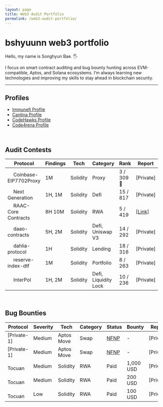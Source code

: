 ```yaml
---
layout: page
title: Web3 Audit Portfolio
permalink: /web3-audit-portfolio/
---
```


# bshyuunn web3 portfolio
Hello, my name is Songhyun Bae. 🖐️

I focus on smart contract auditing and bug bounty hunting across EVM-compatible, Aptos, and Solana ecosystems. I’m always learning new technologies and improving my skills to stay ahead in blockchain security.


---

## Profiles
- [Immunefi Profile](https://immunefi.com/profile/hyuunn/)
- [Cantina Profile](https://cantina.xyz/u/songhyun)
- [CodeHawks Profile](https://profiles.cyfrin.io/u/bshyuunn)
- [Code4rena Profile](https://code4rena.com/@hyuunn)

<br>

## Audit Contests

Protocol               | Findings    | Tech      | Category                | Rank        | Report                   | Platform   | Date
---------------------- | ----------- | --------- | ----------------------- | ----------- | ------------------------ | ---------- | ------
<img src="https://cantina.xyz/_next/image?url=https%3A%2F%2Fimagedelivery.net%2Fwtv4_V7VzVsxpAFaxzmpbw%2F32f837aa-461f-42b4-5c99-2aa6599cf500%2Fpublic&w=256&q=75" width=15 height=15> Coinbase-EIP7702Proxy  | 1M          | Solidity  | Proxy                   | 3 / 309 🥉  | [Private]                  | Cantina    | Mar 2025
<img src="https://code4rena.com/_next/image?url=https%3A%2F%2Fcode4-api-v0-public-storage.s3.us-east-1.amazonaws.com%2Fupload-VQrREFRqdQP&w=256&q=75" width=15 height=15> Next Generation        | 1H, 1M      | Solidity  | Defi                    | 15 / 817    | [Private]                  | Code4rena  | Feb 2025
<img src="https://res.cloudinary.com/droqoz7lg/image/upload/q_90/dpr_2.0/c_fill,g_auto,h_320,w_320/f_auto/v1/company/eecc6ekr2ylkcbjjghni?_a=DATAg1AAZAA0" width=15 height=15> RAAC-Core Contracts    | 8H 10M      | Solidity  | RWA                     | 5 / 419     | [[Link]](reports/2005-02-raac.md) | CodeHawks  | Feb 2025
<img src="https://cantina.xyz/_next/image?url=https%3A%2F%2Fimagedelivery.net%2Fwtv4_V7VzVsxpAFaxzmpbw%2F4ed67954-dfb7-4c1d-817f-a3669b396f00%2Fpublic&w=256&q=75" width=15 height=15> daao-contracts         | 5H, 2M      | Solidity  | Defi, Uniswap V3         | 14 / 292    | [Private]                  | Cantina    | Jan 2025
<img src="https://cantina.xyz/_next/image?url=https%3A%2F%2Fimagedelivery.net%2Fwtv4_V7VzVsxpAFaxzmpbw%2Fdcfb9999-f4e6-4201-d64d-f31bfffdfa00%2Fpublic&w=256&q=75" width=15 height=15> dahlia-protocol        | 1H          | Solidity  | Lending                 | 18 / 316    | [Private]                  | Cantina    | Feb 2025
<img src="https://cantina.xyz/_next/image?url=https%3A%2F%2Fimagedelivery.net%2Fwtv4_V7VzVsxpAFaxzmpbw%2F9b09e384-f489-4960-ce29-ed0ba1bd6400%2Fpublic&w=256&q=75" width=15 height=15> reserve-index-dtf      | 1M          | Solidity  | Portfolio               | 8 / 263     | [Private]                  | Cantina    | Jan 2025
<img src="https://cantina.xyz/_next/image?url=https%3A%2F%2Fimagedelivery.net%2Fwtv4_V7VzVsxpAFaxzmpbw%2Fc3ebbed9-6d4e-467f-8af6-5a9f3d781500%2Fpublic&w=256&q=75" width=15 height=15> InterPol               | 1H, 2M      | Solidity  | Defi, Liquidity Lock    | 10 / 236    | [Private]                  | Cantina    | Dec 2024


<br>

## Bug Bounties

Protocol   | Severity | Tech        | Category | Status | Bounty     | Report   | Platform  | Date
---------- | -------- | ----------- | -------- | ------ | ---------- | -------- | --------- | -----
[Private-1]  | Medium   | Aptos Move  | Swap     | [NFNP](https://immunefisupport.zendesk.com/hc/en-us/articles/22617181023889-No-Fix-No-Pay) | -          | [Private]  | Immunefi  | Aug 2025
[Private-1]  | Medium   | Aptos Move  | Swap     | [NFNP](https://immunefisupport.zendesk.com/hc/en-us/articles/22617181023889-No-Fix-No-Pay) | -          | [Private]  | Immunefi  | Aug 2025
<img src="https://toucan.earth/wp-content/uploads/2023/02/android-chrome-512x512-1-150x150.png" width=15 height=15> Tocuan     | Medium   | Solidity    | RWA      | Paid   | 1,000 USD  | [Private]  | Immunefi  | Mar 2025
<img src="https://toucan.earth/wp-content/uploads/2023/02/android-chrome-512x512-1-150x150.png" width=15 height=15> Tocuan     | Medium   | Solidity    | RWA      | Paid   | 200 USD    | [Private]  | Immunefi  | Feb 2025
<img src="https://toucan.earth/wp-content/uploads/2023/02/android-chrome-512x512-1-150x150.png" width=15 height=15> Tocuan     | Low      | Solidity    | RWA      | Paid   | 100 USD    | [Private]  | Immunefi  | Feb 2025
